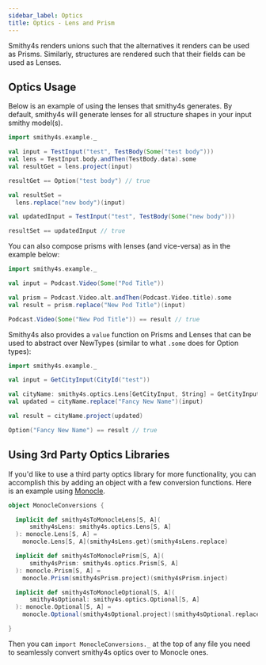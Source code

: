 ```yaml
---
sidebar_label: Optics
title: Optics - Lens and Prism
---
```


Smithy4s renders unions such that the alternatives it renders can be used as Prisms. Similarly, structures are rendered such that their fields can be used as Lenses.

## Optics Usage

Below is an example of using the lenses that smithy4s generates. By default, smithy4s will generate lenses for all structure shapes in your input smithy model(s).

```scala mdoc:reset
import smithy4s.example._

val input = TestInput("test", TestBody(Some("test body")))
val lens = TestInput.body.andThen(TestBody.data).some
val resultGet = lens.project(input)

resultGet == Option("test body") // true

val resultSet =
  lens.replace("new body")(input)

val updatedInput = TestInput("test", TestBody(Some("new body")))

resultSet == updatedInput // true
```

You can also compose prisms with lenses (and vice-versa) as in the example below:

```scala mdoc:reset
import smithy4s.example._

val input = Podcast.Video(Some("Pod Title"))

val prism = Podcast.Video.alt.andThen(Podcast.Video.title).some
val result = prism.replace("New Pod Title")(input)

Podcast.Video(Some("New Pod Title")) == result // true
```

Smithy4s also provides a `value` function on Prisms and Lenses that can be used to abstract over NewTypes (similar to what `.some` does for Option types):

```scala mdoc:reset
import smithy4s.example._

val input = GetCityInput(CityId("test"))

val cityName: smithy4s.optics.Lens[GetCityInput, String] = GetCityInput.cityId.value
val updated = cityName.replace("Fancy New Name")(input)

val result = cityName.project(updated)

Option("Fancy New Name") == result // true
```

## Using 3rd Party Optics Libraries

If you'd like to use a third party optics library for more functionality, you can accomplish this by adding an object with a few conversion functions. Here is an example using [Monocle](https://www.optics.dev/Monocle/).

```scala mdoc:reset
object MonocleConversions {

  implicit def smithy4sToMonocleLens[S, A](
      smithy4sLens: smithy4s.optics.Lens[S, A]
  ): monocle.Lens[S, A] =
    monocle.Lens[S, A](smithy4sLens.get)(smithy4sLens.replace)

  implicit def smithy4sToMonoclePrism[S, A](
      smithy4sPrism: smithy4s.optics.Prism[S, A]
  ): monocle.Prism[S, A] =
    monocle.Prism(smithy4sPrism.project)(smithy4sPrism.inject)

  implicit def smithy4sToMonocleOptional[S, A](
      smithy4sOptional: smithy4s.optics.Optional[S, A]
  ): monocle.Optional[S, A] =
    monocle.Optional(smithy4sOptional.project)(smithy4sOptional.replace)

}
```

Then you can `import MonocleConversions._` at the top of any file you need to seamlessly convert smithy4s optics over to Monocle ones.
